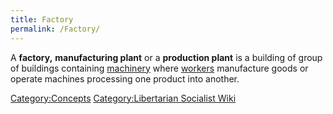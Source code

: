 ```yaml
---
title: Factory
permalink: /Factory/
---
```


A **factory,** **manufacturing plant** or a **production plant** is a
building of group of buildings containing
[machinery](Technology "wikilink") where
[workers](Working_Class "wikilink") manufacture goods or operate
machines processing one product into another.

[Category:Concepts](Category:Concepts "wikilink") [Category:Libertarian
Socialist Wiki](Category:Libertarian_Socialist_Wiki "wikilink")